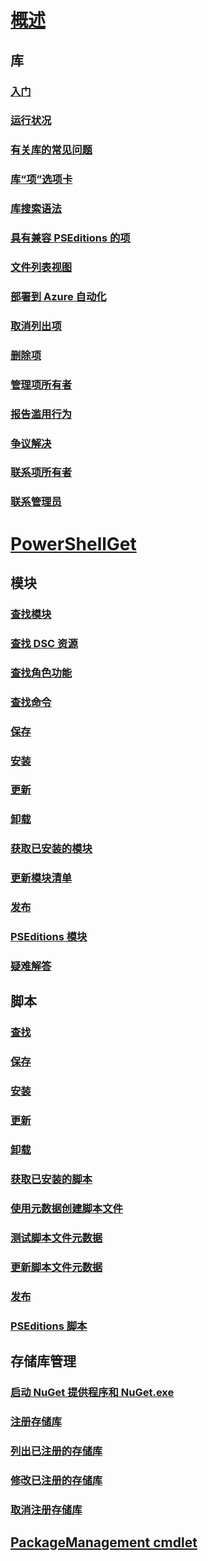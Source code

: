 # [概述](readme.md)
## 库
### [入门](psgallery/psgallery_gettingstarted.md)
### [运行状况](psgallery/psgallery_status.md)
### [有关库的常见问题](psgallery/psgallery_faqs.md)
### [库“项”选项卡](psgallery/psgallery_items_tab.md)
### [库搜索语法](psgallery/psgallery_search_syntax.md)
### [具有兼容 PSEditions 的项](psgallery/psgallery_pseditions.md)
### [文件列表视图](psgallery/psgallery_filelist_feature.md)
### [部署到 Azure 自动化](psgallery/psgallery_deploy_to_azure_automation.md)
### [取消列出项](psgallery/psgallery_unlist_items.md)
### [删除项](psgallery/Deleting-Items.md)
### [管理项所有者](psgallery/Managing-Item-Owners.md)
### [报告滥用行为](psgallery/psgallery_report_abuse.md)
### [争议解决](psgallery/psgallery_dispute_resolution.md)
### [联系项所有者](psgallery/psgallery_contacting_item_owners.md)
### [联系管理员](psgallery/psgallery_contacting_administrators.md)

# [PowerShellGet](psget/overview.md)
## 模块
### [查找模块](psget/module/psget_find-module.md)
### [查找 DSC 资源](psget/module/psget_find-dscresource.md)
### [查找角色功能](psget/module/psget_find-rolecapability.md)
### [查找命令](psget/module/psget_find-command.md)
### [保存](psget/module/psget_save-module.md)
### [安装](psget/module/psget_install-module.md)
### [更新](psget/module/psget_update-module.md)
### [卸载](psget/module/psget_uninstall-module.md)
### [获取已安装的模块](psget/module/psget_get-installedmodule.md)
### [更新模块清单](psget/module/psget_update-modulemanifest.md)
### [发布](psget/module/psget_publish-module.md)
### [PSEditions 模块](psget/module/modulewithpseditionsupport.md)
### [疑难解答](psget/psget_cmdlets_troubleshooting.md)

## 脚本
### [查找](psget/script/psget_find-script.md)
### [保存](psget/script/psget_save-script.md)
### [安装](psget/script/psget_install-script.md)
### [更新](psget/script/psget_update-script.md)
### [卸载](psget/script/psget_uninstall-script.md)
### [获取已安装的脚本](psget/script/psget_get-installedscript.md)
### [使用元数据创建脚本文件](psget/script/psget_new-scriptfileinfo.md)
### [测试脚本文件元数据](psget/script/psget_test-scriptfileinfo.md)
### [更新脚本文件元数据](psget/script/psget_update-scriptfileinfo.md)
### [发布](psget/script/psget_publish-script.md)
### [PSEditions 脚本](psget/script/scriptwithpseditionsupport.md)

## 存储库管理
### [启动 NuGet 提供程序和 NuGet.exe](psget/repository/bootstrapping_nuget_proivder_and_exe.md)
### [注册存储库](psget/repository/psget_register-psrepository.md)
### [列出已注册的存储库](psget/repository/psget_get-psrepository.md)
### [修改已注册的存储库](psget/repository/psget_set-psrepository.md)
### [取消注册存储库](psget/repository/psget_unregister-psrepository.md)

## [PackageManagement cmdlet](psget/oneget/PackageManagement_cmdlets.md)
